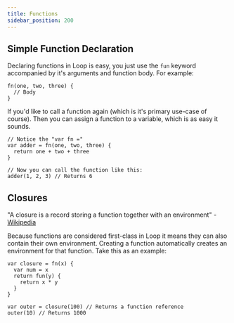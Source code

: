 ```yaml
---
title: Functions
sidebar_position: 200
---
```


## Simple Function Declaration

Declaring functions in Loop is easy, you just use the `fun` keyword accompanied by it's arguments and function body. For example:

```loop
fn(one, two, three) {
  // Body
}
```

If you'd like to call a function again (which is it's primary use-case of course). Then you can assign a function to a variable, which is as easy it sounds.

```loop
// Notice the "var fn ="
var adder = fn(one, two, three) {
  return one + two + three
}

// Now you can call the function like this:
adder(1, 2, 3) // Returns 6
```

## Closures

"A closure is a record storing a function together with an environment" - [Wikipedia](<https://en.wikipedia.org/wiki/Closure_(computer_programming)>)

Because functions are considered first-class in Loop it means they can also contain their own environment. Creating a function automatically creates an environment for that function. Take this as an example:

```loop
var closure = fn(x) {
  var num = x
  return fun(y) {
    return x * y
  }
}

var outer = closure(100) // Returns a function reference
outer(10) // Returns 1000
```
